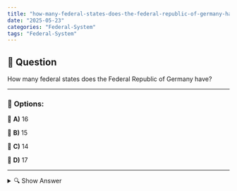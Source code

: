 ```yaml
---
title: "how-many-federal-states-does-the-federal-republic-of-germany-have"
date: "2025-05-23"
categories: "Federal-System"
tags: "Federal-System"
---
```


## 📌 **Question**

How many federal states does the Federal Republic of Germany have?



---

### 📝 **Options:**

🔘 **A)** 16

🔘 **B)** 15

🔘 **C)** 14

🔘 **D)** 17

---

<details>
  <summary>🔍 Show Answer</summary>

  <p>
💡  <b>Correct Answer:</b>  a
  </p>
  <p>
    📖<b>Explanation:</b>
    
  </p>
</details>
